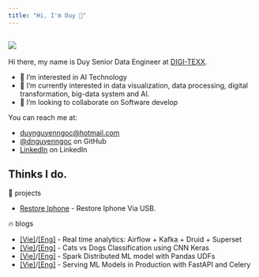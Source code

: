 ```yaml
---
title: "Hi, I'm Duy 👋"
---
```


<div>
    <div style='display: inline-flex; list-style-type: none; padding-top: 15px;'>
        <li>
            <img src='https://visitor-badge.glitch.me/badge?page_id=dnguyenngoc.github.io&left_text=Visitors'/>
        </li>
    </div>
</div>

Hi there, my name is Duy Senior Data Engineer at [DIGI-TEXX](https://digi-texx.com/).

- 👀 I’m interested in AI Technology
- 🌱 I’m currently interested in data visualization, data processing, digital transformation, big-data system and AI.
- 💞️ I’m looking to collaborate on Software develop

You can reach me at:

- [duynguyenngoc@hotmail.com](mailto:duynguyenngoc@hotmail.com)
- [@dnguyenngoc](https://github.com/dnguyenngoc/) on GitHub
- [LinkedIn](https://www.linkedin.com/in/dnguyenngoc/) on LinkedIn

## Thinks I do.

:rice: projects

- [Restore Iphone](https://github.com/dnguyenngoc/envios) - Restore Iphone Via USB.

:fire: blogs
- [[Vie]](https://viblo.asia/p/real-time-analytics-airflow-kafka-druid-superset-1Je5EAYj5nL)/[[Eng]](/posts/real-time-analytics-airflow-kafka-druid-superset) - Real time analytics: Airflow + Kafka + Druid + Superset
- [[Vie]](https://viblo.asia/p/cats-vs-dogs-classification-using-cnn-keras-1Je5EAx15nL)/[[Eng]](/posts/cats-vs-dogs-classification-using-cnn-keras) - Cats vs Dogs Classification using CNN Keras
- [[Vie]](https://viblo.asia/p/spark-distributed-ml-model-with-pandas-udfs-maGK7rWe5j2)/[[Eng]](/posts/spark-distributed-ml-model-with-pandas-udfs) - Spark Distributed ML model with Pandas UDFs
- [[Vie]](https://viblo.asia/p/serving-ml-models-in-production-with-fastapi-and-celery-924lJROmlPM)/[[Eng]](/posts/serving-ml-models-in-production-with-fastapi-and-celery) - Serving ML Models in Production with FastAPI and Celery

